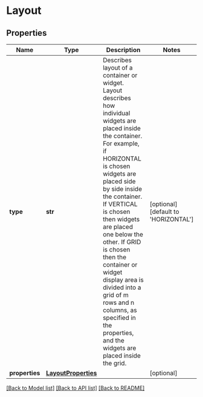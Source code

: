 # Layout

## Properties
Name | Type | Description | Notes
------------ | ------------- | ------------- | -------------
**type** | **str** | Describes layout of a container or widget. Layout describes how individual widgets are placed inside the container. For example, if HORIZONTAL is chosen widgets are placed side by side inside the container. If VERTICAL is chosen then widgets are placed one below the other. If GRID is chosen then the container or widget display area is divided into a grid of m rows and n columns, as specified in the properties, and the widgets are placed inside the grid. | [optional] [default to 'HORIZONTAL']
**properties** | [**LayoutProperties**](LayoutProperties.md) |  | [optional] 

[[Back to Model list]](../README.md#documentation-for-models) [[Back to API list]](../README.md#documentation-for-api-endpoints) [[Back to README]](../README.md)

